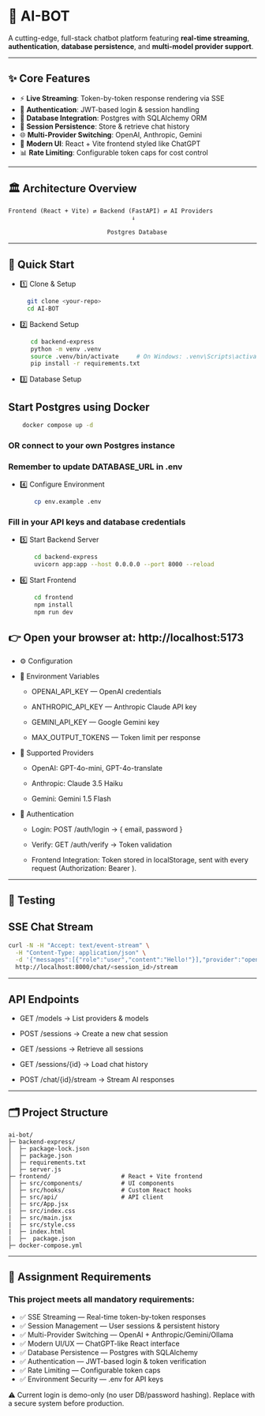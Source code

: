 # 🤖 AI-BOT 

A cutting-edge, full-stack chatbot platform featuring  **real-time streaming**, **authentication**, **database persistence**, and **multi-model provider support**.

---

## ✨ Core Features

- ⚡ **Live Streaming**: Token-by-token response rendering via SSE  
- 🔑 **Authentication**: JWT-based login & session handling  
- 💾 **Database Integration**: Postgres with SQLAlchemy ORM  
- 🔄 **Session Persistence**: Store & retrieve chat history  
- 🌐 **Multi-Provider Switching**: OpenAI, Anthropic, Gemini 
- 🎨 **Modern UI**: React + Vite frontend styled like ChatGPT  
- 📊 **Rate Limiting**: Configurable token caps for cost control  

---

## 🏛 Architecture Overview

```txt
Frontend (React + Vite) ⇄ Backend (FastAPI) ⇄ AI Providers
                                   ↓

                            Postgres Database
```

---

## 🚀 Quick Start

- 1️⃣ Clone & Setup
  ``` bash
    git clone <your-repo>
    cd AI-BOT
  ```
- 2️⃣ Backend Setup
  ``` bash
     cd backend-express
     python -m venv .venv
     source .venv/bin/activate     # On Windows: .venv\Scripts\activate
     pip install -r requirements.txt
  ```

- 3️⃣ Database Setup
## Start Postgres using Docker
 ``` bash
     docker compose up -d
 ```

### OR connect to your own Postgres instance
### Remember to update DATABASE_URL in .env

- 4️⃣ Configure Environment
  ``` bash
      cp env.example .env
  ```
### Fill in your API keys and database credentials

- 5️⃣ Start Backend Server
  ``` bash 
      cd backend-express
      uvicorn app:app --host 0.0.0.0 --port 8000 --reload
  ```

- 6️⃣ Start Frontend
  ``` bash
      cd frontend
      npm install
      npm run dev
  ```

## 👉 Open your browser at: http://localhost:5173

- ⚙️ Configuration
- 🔑 Environment Variables

    - OPENAI_API_KEY — OpenAI credentials

    - ANTHROPIC_API_KEY — Anthropic Claude API key

    - GEMINI_API_KEY — Google Gemini key

    - MAX_OUTPUT_TOKENS — Token limit per response

- 🤝 Supported Providers

   - OpenAI: GPT-4o-mini, GPT-4o-translate

   - Anthropic: Claude 3.5 Haiku

   - Gemini: Gemini 1.5 Flash


- 🔐 Authentication

  - Login: POST /auth/login → { email, password }

  - Verify: GET /auth/verify → Token validation

   - Frontend Integration: Token stored in localStorage, sent with every request (Authorization: Bearer <token>).

---

## 🧪 Testing

## SSE Chat Stream
``` bash
curl -N -H "Accept: text/event-stream" \
  -H "Content-Type: application/json" \
  -d '{"messages":[{"role":"user","content":"Hello!"}],"provider":"openai","model":"gpt-4o-mini"}' \
  http://localhost:8000/chat/<session_id>/stream
```
---

## API Endpoints

 - GET /models → List providers & models

 - POST /sessions → Create a new chat session

 - GET /sessions → Retrieve all sessions

 - GET /sessions/{id} → Load chat history

 - POST /chat/{id}/stream → Stream AI responses
   
---
## 🗂 Project Structure
```
ai-bot/
├─ backend-express/                     
│  ├─ package-lock.json                  
│  ├─ package.json               
│  ├─ requirements.txt              
│  ├─ server.js              
├─ frontend/                    # React + Vite frontend
│  ├─ src/components/           # UI components
│  ├─ src/hooks/                # Custom React hooks
│  ├─ src/api/                  # API client
│  ├─ src/App.jsx
|  ├─ src/index.css
|  ├─ src/main.jsx
|  ├─ src/style.css
|  ├─ index.html
|  ├─  package.json      
├─ docker-compose.yml          

```
---
## 🎯 Assignment Requirements

### This project meets all mandatory requirements:

- ✅ SSE Streaming — Real-time token-by-token responses
- ✅ Session Management — User sessions & persistent history
- ✅ Multi-Provider Switching — OpenAI + Anthropic/Gemini/Ollama
- ✅ Modern UI/UX — ChatGPT-like React interface
- ✅ Database Persistence — Postgres with SQLAlchemy
- ✅ Authentication — JWT-based login & token verification
- ✅ Rate Limiting — Configurable token caps
- ✅ Environment Security — .env for API keys


⚠️ Current login is demo-only (no user DB/password hashing). Replace with a secure system before production.
